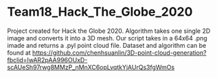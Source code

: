 # Team18_Hack_The_Globe_2020
Project created for Hack the Globe 2020. Algorithm takes one single 2D image and converts it into a 3D mesh.
Our script takes in a 64x64 .png imade and returns a .pyl point cloud file.
Dataset and algorithm can be found at https://github.com/chenhsuanlin/3D-point-cloud-generation?fbclid=IwAR2pAA996OUxD-scAUeSh97rwg8MMzP_nMnXC6opLvqtkYjAUrQs3fgWmOs
